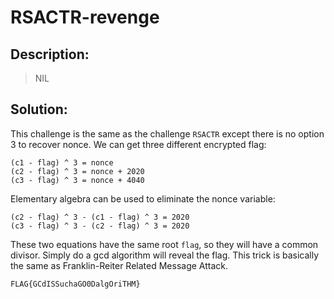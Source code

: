 # RSACTR-revenge

## Description:

> NIL

## Solution:

This challenge is the same as the challenge `RSACTR` except there is no option 3 to recover nonce. We can get three different encrypted flag:

```
(c1 - flag) ^ 3 = nonce
(c2 - flag) ^ 3 = nonce + 2020
(c3 - flag) ^ 3 = nonce + 4040
```

Elementary algebra can be used to eliminate the nonce variable:

```
(c2 - flag) ^ 3 - (c1 - flag) ^ 3 = 2020
(c3 - flag) ^ 3 - (c2 - flag) ^ 3 = 2020
```

These two equations have the same root `flag`, so they will have a common divisor. Simply do a gcd algorithm will reveal the flag. This trick is basically the same as Franklin-Reiter Related Message Attack.

`FLAG{GCdISSuchaGO0DalgOriTHM}`
